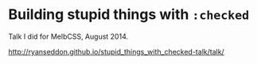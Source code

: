 # Building stupid things with `:checked`

Talk I did for MelbCSS, August 2014.

http://ryanseddon.github.io/stupid_things_with_checked-talk/talk/

